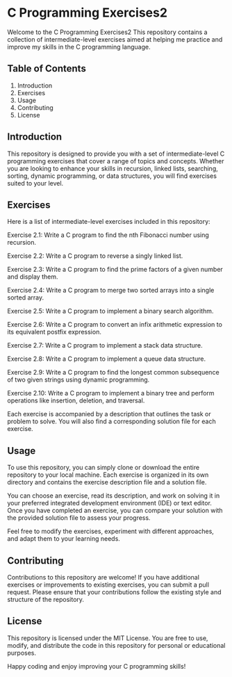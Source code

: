 # C Programming Exercises2

Welcome to the C Programming Exercises2 This repository contains a collection of intermediate-level exercises aimed at helping me practice and improve my skills in the C programming language.

## Table of Contents
1. Introduction
2. Exercises
3. Usage
4. Contributing
5. License

## Introduction
This repository is designed to provide you with a set of intermediate-level C programming exercises that cover a range of topics and concepts. Whether you are looking to enhance your skills in recursion, linked lists, searching, sorting, dynamic programming, or data structures, you will find exercises suited to your level.

## Exercises
Here is a list of intermediate-level exercises included in this repository:

Exercise 2.1: 
Write a C program to find the nth Fibonacci number using recursion.

Exercise 2.2: 
Write a C program to reverse a singly linked list.

Exercise 2.3: 
Write a C program to find the prime factors of a given number and display them.

Exercise 2.4: 
Write a C program to merge two sorted arrays into a single sorted array.

Exercise 2.5: 
Write a C program to implement a binary search algorithm.

Exercise 2.6: 
Write a C program to convert an infix arithmetic expression to its equivalent postfix expression.

Exercise 2.7: 
Write a C program to implement a stack data structure.

Exercise 2.8: 
Write a C program to implement a queue data structure.

Exercise 2.9: 
Write a C program to find the longest common subsequence of two given strings using dynamic programming.

Exercise 2.10:
Write a C program to implement a binary tree and perform operations like insertion, deletion, and traversal.

Each exercise is accompanied by a description that outlines the task or problem to solve. You will also find a corresponding solution file for each exercise.

## Usage
To use this repository, you can simply clone or download the entire repository to your local machine. Each exercise is organized in its own directory and contains the exercise description file and a solution file.

You can choose an exercise, read its description, and work on solving it in your preferred integrated development environment (IDE) or text editor. Once you have completed an exercise, you can compare your solution with the provided solution file to assess your progress.

Feel free to modify the exercises, experiment with different approaches, and adapt them to your learning needs.

## Contributing
Contributions to this repository are welcome! If you have additional exercises or improvements to existing exercises, you can submit a pull request. Please ensure that your contributions follow the existing style and structure of the repository.

## License
This repository is licensed under the MIT License. You are free to use, modify, and distribute the code in this repository for personal or educational purposes.

Happy coding and enjoy improving your C programming skills!
